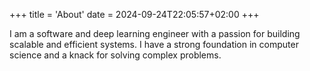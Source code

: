 +++
title = 'About'
date = 2024-09-24T22:05:57+02:00
+++

I am a software and deep learning engineer with a passion for building scalable and efficient systems. I have a strong foundation in computer science and a knack for solving complex problems.

